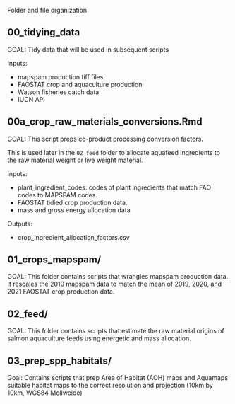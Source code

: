 Folder and file organization

## 00_tidying_data
GOAL: Tidy data that will be used in subsequent scripts

Inputs: 
* mapspam production tiff files
* FAOSTAT crop and aquaculture production
* Watson fisheries catch data
* IUCN API

## 00a_crop_raw_materials_conversions.Rmd
GOAL: This script preps co-product processing conversion factors. 

This is used later in the `02_feed` folder to allocate aquafeed ingredients to the raw material weight or live weight material.

Inputs: 
* plant_ingredient_codes: codes of plant ingredients that match FAO codes to MAPSPAM codes. 
* FAOSTAT tidied crop production data.
* mass and gross energy allocation data

Outputs: 
* crop_ingredient_allocation_factors.csv

## 01_crops_mapspam/
GOAL: This folder contains scripts that wrangles mapspam production data. It rescales the 2010 mapspam data to match the mean of 2019, 2020, and 2021 FAOSTAT crop production data. 


## 02_feed/
GOAL: This folder contains scripts that estimate the raw material origins of salmon aquaculture feeds using energetic and mass allocation. 

## 03_prep_spp_habitats/

Goal: Contains scripts that prep Area of Habitat (AOH) maps and Aquamaps suitable habitat maps to the correct resolution and projection (10km by 10km, WGS84 Mollweide)


